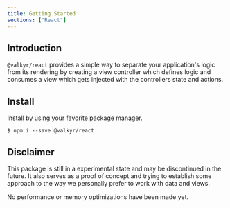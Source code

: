 ```yaml
---
title: Getting Started
sections: ["React"]
---
```


## Introduction

`@valkyr/react` provides a simple way to separate your application's logic from its rendering by creating a view controller which defines logic and consumes a view which gets injected with the controllers state and actions.

## Install

Install by using your favorite package manager.

```shell
$ npm i --save @valkyr/react
```

## Disclaimer

This package is still in a experimental state and may be discontinued in the future. It also serves as a proof of concept and trying to establish some approach to the way we personally prefer to work with data and views.

No performance or memory optimizations have been made yet.
